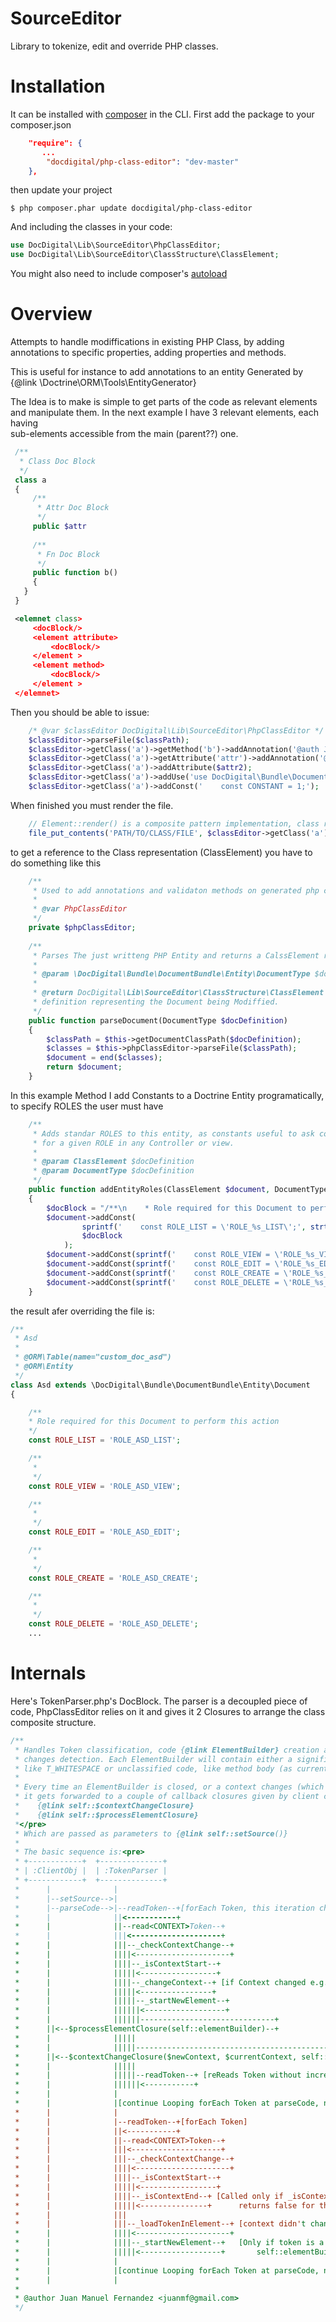 SourceEditor
============

Library to tokenize, edit and override PHP classes.

Installation
============
It can be installed with [composer](https://getcomposer.org/doc/00-intro.md)  in the CLI.
First add the package to your composer.json
```json
    "require": {
       ...
        "docdigital/php-class-editor": "dev-master"
    },
```

then update your project

```
$ php composer.phar update docdigital/php-class-editor
```

And including the classes in your code:

```php
use DocDigital\Lib\SourceEditor\PhpClassEditor;
use DocDigital\Lib\SourceEditor\ClassStructure\ClassElement;
```
You might also need to include composer's [autoload](https://getcomposer.org/doc/04-schema.md#psr-0)

Overview
========

Attempts to handle modiffications in existing PHP Class, by adding annotations
 to specific properties, adding properties and methods.
 
 This is useful for instance to add annotations to an entity Generated by 
 {@link \Doctrine\ORM\Tools\EntityGenerator}
 
 The Idea is to make is simple to get parts of the code as relevant elements and 
 manipulate them. In the next example I have 3 relevant elements, each having  
 sub-elements accessible from the main (parent??) one.
 
```php
 /**
  * Class Doc Block
  */
 class a
 {
     /**
      * Attr Doc Block
      */
     public $attr
     
     /**
      * Fn Doc Block
      */
     public function b()
     {
   }
 }
```
```XML
 <elemnet class>
     <docBlock/>
     <element attribute>
         <docBlock/>
     </element >
     <element method>
         <docBlock/>
     </element >
 </elemnet> 

```
 Then you should be able to issue: 
```php
    /* @var $classEditor DocDigital\Lib\SourceEditor\PhpClassEditor */
    $classEditor->parseFile($classPath);
    $classEditor->getClass('a')->getMethod('b')->addAnnotation('@auth Juan Manuel Fernandez <juanmf@gmail.com>');
    $classEditor->getClass('a')->getAttribute('attr')->addAnnotation('@Assert\Choice(...)');
    $classEditor->getClass('a')->addAttribute($attr2);
    $classEditor->getClass('a')->addUse('use DocDigital\Bundle\DocumentBundle\DocumentGenerator\Annotation as DdMapping;');
    $classEditor->getClass('a')->addConst('    const CONSTANT = 1;');
```

When finished you must render the file.
```php
    // Element::render() is a composite pattern implementation, class renders its children and so on. 
    file_put_contents('PATH/TO/CLASS/FILE', $classEditor->getClass('a')->render(false));
```

to get a reference to the Class representation (ClassElement) you have to do something like this

```php
    /**
     * Used to add annotations and validaton methods on generated php classes
     * 
     * @var PhpClassEditor 
     */
    private $phpClassEditor;
    
    /**
     * Parses The just writteng PHP Entity and returns a CalssElement representation.
     * 
     * @param \DocDigital\Bundle\DocumentBundle\Entity\DocumentType $docDefinition
     * 
     * @return DocDigital\Lib\SourceEditor\ClassStructure\ClassElement A class 
     * definition representing the Document being Modiffied.
     */
    public function parseDocument(DocumentType $docDefinition)
    {
        $classPath = $this->getDocumentClassPath($docDefinition);
        $classes = $this->phpClassEditor->parseFile($classPath);
        $document = end($classes);
        return $document;
    }
```

In this example Method I add Constants to a Doctrine Entity programatically, 
to specify ROLES the user must have

```php
    /**
     * Adds standar ROLES to this entity, as constants useful to ask consistently
     * for a given ROLE in any Controller or view.
     * 
     * @param ClassElement $docDefinition
     * @param DocumentType $docDefinition
     */
    public function addEntityRoles(ClassElement $document, DocumentType $docDefinition)
    {
        $docBlock = "/**\n    * Role required for this Document to perform this action\n    */";
        $document->addConst(
                sprintf('    const ROLE_LIST = \'ROLE_%s_LIST\';', strtoupper($docDefinition->getClassName())),
                $docBlock
            );
        $document->addConst(sprintf('    const ROLE_VIEW = \'ROLE_%s_VIEW\';', strtoupper($docDefinition->getClassName())));
        $document->addConst(sprintf('    const ROLE_EDIT = \'ROLE_%s_EDIT\';', strtoupper($docDefinition->getClassName())));
        $document->addConst(sprintf('    const ROLE_CREATE = \'ROLE_%s_CREATE\';', strtoupper($docDefinition->getClassName())));
        $document->addConst(sprintf('    const ROLE_DELETE = \'ROLE_%s_DELETE\';', strtoupper($docDefinition->getClassName())));
    }
```

the result afer overriding the file is:

```php
/**
 * Asd
 *
 * @ORM\Table(name="custom_doc_asd")
 * @ORM\Entity
 */
class Asd extends \DocDigital\Bundle\DocumentBundle\Entity\Document
{

    /**
    * Role required for this Document to perform this action
    */
    const ROLE_LIST = 'ROLE_ASD_LIST';

    /**
     *
     */
    const ROLE_VIEW = 'ROLE_ASD_VIEW';

    /**
     *
     */
    const ROLE_EDIT = 'ROLE_ASD_EDIT';

    /**
     *
     */
    const ROLE_CREATE = 'ROLE_ASD_CREATE';

    /**
     *
     */
    const ROLE_DELETE = 'ROLE_ASD_DELETE';
    ...
```

Internals
=========

Here's TokenParser.php's DocBlock. The parser is a decoupled piece of code, PhpClassEditor relies on it and gives it 2 Closures to arrange the class composite structure.

```php
/**
 * Handles Token classification, code {@link ElementBuilder} creation and code context/scope
 * changes detection. Each ElementBuilder will contain either a significant code part or gap code,
 * like T_WHITESPACE or unclassified code, like method body (as currently not inspecting inside method).
 * 
 * Every time an ElementBuilder is closed, or a context changes (which also closes an ElementBuilder)
 * it gets forwarded to a couple of callback closures given by client code:<pre>
 *    {@link self::$contextChangeClosure}
 *    {@link self::$processElementClosure}
 *</pre>
 * Which are passed as parameters to {@link self::setSource()}
 * 
 * The basic sequence is:<pre>
 * +------------+  +--------------+
 * | :ClientObj |  | :TokenParser |
 * +------------+  +--------------+
 *      |              |
 *      |--setSource-->|
 *      |--parseCode-->|--readToken--+[forEach Token, this iteration changes context as token is a contextStart]
 *      |              ||<-----------+
 *      |              ||--read<CONTEXT>Token--+
 *      |              |||<--------------------+
 *      |              |||--_checkContextChange--+
 *      |              ||||<---------------------+
 *      |              ||||--_isContextStart--+
 *      |              |||||<-----------------+
 *      |              ||||--_changeContext--+ [if Context changed e.g. class=>method]
 *      |              |||||<----------------+
 *      |              |||||--_startNewElement--+
 *      |              ||||||<------------------+
 *      |              ||||||------------------------------+
 *      ||<--$processElementClosure(self::elementBuilder)--+
 *      |              |||||
 *      |              |||||------------------------------------------------------------+
 *      ||<--$contextChangeClosure($newContext, $currentContext, self::elementBuilder)--+
 *      |              |||||
 *      |              |||||--readToken--+ [reReads Token without increasing {@link self::pointer}]
 *      |              ||||||<-----------+
 *      |              |
 *      |              |[continue Looping forEach Token at parseCode, now reads a token that doesn't change context]
 *      |              |
 *      |              |--readToken--+[forEach Token]
 *      |              ||<-----------+
 *      |              ||--read<CONTEXT>Token--+
 *      |              |||<--------------------+
 *      |              |||--_checkContextChange--+
 *      |              ||||<---------------------+
 *      |              ||||--_isContextStart--+
 *      |              |||||<-----------------+
 *      |              ||||--_isContextEnd--+ [Called only if _isContextStart returns false, also 
 *      |              |||||<---------------+      returns false for this token]
 *      |              |||
 *      |              |||--_loadTokenInElement--+ [context didn't change, add token to ElementBuilder]
 *      |              ||||<---------------------+
 *      |              ||||--_startNewElement--+   [Only if token is a delimiter Flag that closes current 
 *      |              |||||<------------------+       self::elementBuilder again calling $processElementClosure]
 *      |              |
 *      |              |[continue Looping forEach Token at parseCode, now reads a token that doesn't change context]
 *      |              |
 * 
 * @author Juan Manuel Fernandez <juanmf@gmail.com>
 */
 ```
